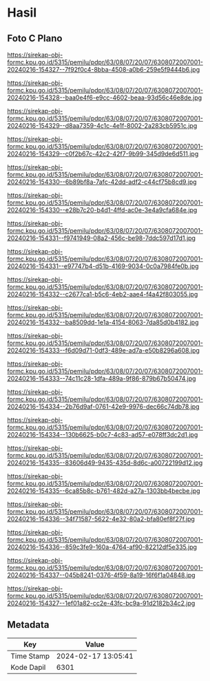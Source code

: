 # Hasil

## Foto C Plano

https://sirekap-obj-formc.kpu.go.id/5315/pemilu/pdpr/63/08/07/20/07/6308072007001-20240216-154327--7f92f0c4-8bba-4508-a0b6-259e5f9444b6.jpg

https://sirekap-obj-formc.kpu.go.id/5315/pemilu/pdpr/63/08/07/20/07/6308072007001-20240216-154328--baa0e4f6-e9cc-4602-beaa-93d56c46e8de.jpg

https://sirekap-obj-formc.kpu.go.id/5315/pemilu/pdpr/63/08/07/20/07/6308072007001-20240216-154329--d8aa7359-4c1c-4e1f-8002-2a283cb5951c.jpg

https://sirekap-obj-formc.kpu.go.id/5315/pemilu/pdpr/63/08/07/20/07/6308072007001-20240216-154329--c0f2b67c-42c2-42f7-9b99-345d9de6d511.jpg

https://sirekap-obj-formc.kpu.go.id/5315/pemilu/pdpr/63/08/07/20/07/6308072007001-20240216-154330--6b89bf8a-7afc-42dd-adf2-c44cf75b8cd9.jpg

https://sirekap-obj-formc.kpu.go.id/5315/pemilu/pdpr/63/08/07/20/07/6308072007001-20240216-154330--e28b7c20-b4d1-4ffd-ac0e-3e4a9cfa684e.jpg

https://sirekap-obj-formc.kpu.go.id/5315/pemilu/pdpr/63/08/07/20/07/6308072007001-20240216-154331--f9741949-08a2-456c-be98-7ddc597d17d1.jpg

https://sirekap-obj-formc.kpu.go.id/5315/pemilu/pdpr/63/08/07/20/07/6308072007001-20240216-154331--e97747b4-d51b-4169-9034-0c0a7984fe0b.jpg

https://sirekap-obj-formc.kpu.go.id/5315/pemilu/pdpr/63/08/07/20/07/6308072007001-20240216-154332--c2677ca1-b5c6-4eb2-aae4-f4a42f803055.jpg

https://sirekap-obj-formc.kpu.go.id/5315/pemilu/pdpr/63/08/07/20/07/6308072007001-20240216-154332--ba8509dd-1e1a-4154-8063-7da85d0b4182.jpg

https://sirekap-obj-formc.kpu.go.id/5315/pemilu/pdpr/63/08/07/20/07/6308072007001-20240216-154333--f6d09d71-0df3-489e-ad7a-e50b8296a608.jpg

https://sirekap-obj-formc.kpu.go.id/5315/pemilu/pdpr/63/08/07/20/07/6308072007001-20240216-154333--74c11c28-1dfa-489a-9f86-879b67b50474.jpg

https://sirekap-obj-formc.kpu.go.id/5315/pemilu/pdpr/63/08/07/20/07/6308072007001-20240216-154334--2b76d9af-0761-42e9-9976-dec66c74db78.jpg

https://sirekap-obj-formc.kpu.go.id/5315/pemilu/pdpr/63/08/07/20/07/6308072007001-20240216-154334--130b6625-b0c7-4c83-ad57-e078ff3dc2d1.jpg

https://sirekap-obj-formc.kpu.go.id/5315/pemilu/pdpr/63/08/07/20/07/6308072007001-20240216-154335--83606d49-9435-435d-8d6c-a00722199d12.jpg

https://sirekap-obj-formc.kpu.go.id/5315/pemilu/pdpr/63/08/07/20/07/6308072007001-20240216-154335--6ca85b8c-b761-482d-a27a-1303bb4becbe.jpg

https://sirekap-obj-formc.kpu.go.id/5315/pemilu/pdpr/63/08/07/20/07/6308072007001-20240216-154336--34f71587-5622-4e32-80a2-bfa80ef8f27f.jpg

https://sirekap-obj-formc.kpu.go.id/5315/pemilu/pdpr/63/08/07/20/07/6308072007001-20240216-154336--859c3fe9-160a-4764-af90-82212df5e335.jpg

https://sirekap-obj-formc.kpu.go.id/5315/pemilu/pdpr/63/08/07/20/07/6308072007001-20240216-154337--045b8241-0376-4f59-8a19-16f6f1a04848.jpg

https://sirekap-obj-formc.kpu.go.id/5315/pemilu/pdpr/63/08/07/20/07/6308072007001-20240216-154327--1ef01a82-cc2e-43fc-bc9a-91d2182b34c2.jpg


## Metadata

| Key        | Value               |
| ---------- | ------------------- |
| Time Stamp | 2024-02-17 13:05:41 |
| Kode Dapil | 6301                |



